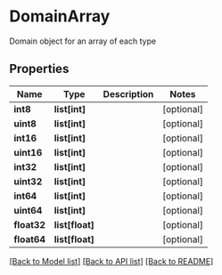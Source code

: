 # DomainArray

Domain object for an array of each type

## Properties

| Name        | Type            | Description | Notes      |
| ----------- | --------------- | ----------- | ---------- |
| **int8**    | **list[int]**   |             | [optional] |
| **uint8**   | **list[int]**   |             | [optional] |
| **int16**   | **list[int]**   |             | [optional] |
| **uint16**  | **list[int]**   |             | [optional] |
| **int32**   | **list[int]**   |             | [optional] |
| **uint32**  | **list[int]**   |             | [optional] |
| **int64**   | **list[int]**   |             | [optional] |
| **uint64**  | **list[int]**   |             | [optional] |
| **float32** | **list[float]** |             | [optional] |
| **float64** | **list[float]** |             | [optional] |

[[Back to Model list]](../README.md#documentation-for-models) [[Back to API list]](../README.md#documentation-for-api-endpoints) [[Back to README]](../README.md)

